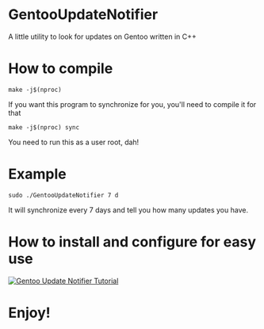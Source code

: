# GentooUpdateNotifier
A little utility to look for updates on Gentoo written in C++

# How to compile
```
make -j$(nproc)
```

If you want this program to synchronize for you, you'll need to compile it for that
```
make -j$(nproc) sync
```
You need to run this as a user root, dah!

# Example
```
sudo ./GentooUpdateNotifier 7 d
```
It will synchronize every 7 days and tell you how many updates you have.

# How to install and configure for easy use
[![Gentoo Update Notifier Tutorial](https://img.youtube.com/vi/kBxD5K2NmS8/0.jpg)](https://www.youtube.com/watch?v=kBxD5K2NmS8)

# Enjoy!

